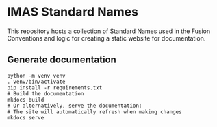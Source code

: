 # IMAS Standard Names

This repository hosts a collection of Standard Names used in the Fusion
Conventions and logic for creating a static website for documentation.

## Generate documentation

```
python -m venv venv
. venv/bin/activate
pip install -r requirements.txt
# Build the documentation
mkdocs build
# Or alternatively, serve the documentation:
# The site will automatically refresh when making changes
mkdocs serve
```
